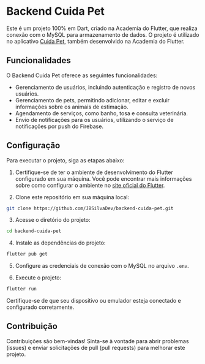 # Backend Cuida Pet

Este é um projeto 100% em Dart, criado na Academia do Flutter, que realiza conexão com o MySQL para armazenamento de dados. O projeto é utilizado no aplicativo [Cuida Pet](https://github.com/JBSilvaDev/cuidapet), também desenvolvido na Academia do Flutter.

## Funcionalidades

O Backend Cuida Pet oferece as seguintes funcionalidades:

- Gerenciamento de usuários, incluindo autenticação e registro de novos usuários.
- Gerenciamento de pets, permitindo adicionar, editar e excluir informações sobre os animais de estimação.
- Agendamento de serviços, como banho, tosa e consulta veterinária.
- Envio de notificações para os usuários, utilizando o serviço de notificações por push do Firebase.

## Configuração

Para executar o projeto, siga as etapas abaixo:

1. Certifique-se de ter o ambiente de desenvolvimento do Flutter configurado em sua máquina. Você pode encontrar mais informações sobre como configurar o ambiente no [site oficial do Flutter](https://flutter.dev).

2. Clone este repositório em sua máquina local:

```bash
git clone https://github.com/JBSilvaDev/backend-cuida-pet.git
```

3. Acesse o diretório do projeto:

```bash
cd backend-cuida-pet
```

4. Instale as dependências do projeto:

```bash
flutter pub get
```

5. Configure as credenciais de conexão com o MySQL no arquivo `.env`.

6. Execute o projeto:

```bash
flutter run
```

Certifique-se de que seu dispositivo ou emulador esteja conectado e configurado corretamente.

## Contribuição

Contribuições são bem-vindas! Sinta-se à vontade para abrir problemas (issues) e enviar solicitações de pull (pull requests) para melhorar este projeto.
